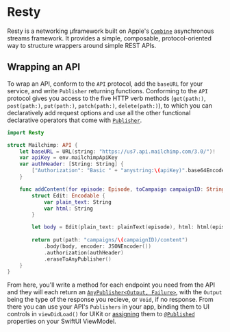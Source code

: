# Resty

Resty is a networking μframework built on Apple's [`Combine`](https://developer.apple.com/documentation/combine) asynchronous streams framework. It provides a simple, composable, protocol-oriented way to structure wrappers around simple REST APIs.

## Wrapping an API

To wrap an API, conform to the `API` protocol, add the `baseURL` for your service, and write `Publisher` returning functions. Conforming to the `API` protocol gives you access to the five HTTP verb methods (`get(path:)`, `post(path:)`, `put(path:)`, `patch(path:)`, `delete(path:)`), to which you can declaratively add request options and use all the other functional declarative operators that come with [`Publisher`](https://developer.apple.com/documentation/combine/publisher).

```swift
import Resty

struct Mailchimp: API {
    let baseURL = URL(string: "https://us7.api.mailchimp.com/3.0/")!
    var apiKey = env.mailchimpApiKey
    var authHeader: [String: String] { 
        ["Authorization": "Basic " + "anystring:\(apiKey)".base64Encoded] 
    }

    func addContent(for episode: Episode, toCampaign campaignID: String) -> AnyPublisher<Void, Error> {
        struct Edit: Encodable {
            var plain_text: String
            var html: String
        }

        let body = Edit(plain_text: plainText(episode), html: html(episode))
        
        return put(path: "campaigns/\(campaignID)/content")
            .body(body, encoder: JSONEncoder())
            .authorization(authHeader)
            .eraseToAnyPublisher()
    }
}
```

From here, you'll write a method for each endpoint you need from the API and they will each return an [`AnyPublisher<Output, Failure>`](https://developer.apple.com/documentation/combine/anypublisher), with the `Output` being the type of the response you recieve, or `Void`, if no response. From there you can use your API's `Publishers` in your app, binding them to UI controls in `viewDidLoad()` for UIKit or [assigning](https://developer.apple.com/documentation/combine/publisher/assign(to:)) them to [`@Published`](https://developer.apple.com/documentation/combine/published) properties on your SwiftUI ViewModel.
